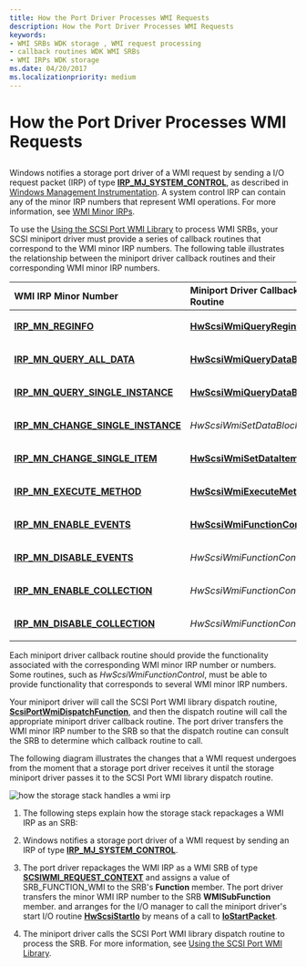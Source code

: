 ```yaml
---
title: How the Port Driver Processes WMI Requests
description: How the Port Driver Processes WMI Requests
keywords:
- WMI SRBs WDK storage , WMI request processing
- callback routines WDK WMI SRBs
- WMI IRPs WDK storage
ms.date: 04/20/2017
ms.localizationpriority: medium
---
```


# How the Port Driver Processes WMI Requests


## <span id="ddk_how_the_port_driver_processes_wmi_requests_kg"></span><span id="DDK_HOW_THE_PORT_DRIVER_PROCESSES_WMI_REQUESTS_KG"></span>


Windows notifies a storage port driver of a WMI request by sending a I/O request packet (IRP) of type [**IRP\_MJ\_SYSTEM\_CONTROL**](../kernel/irp-mj-system-control.md), as described in [Windows Management Instrumentation](../kernel/implementing-wmi.md). A system control IRP can contain any of the minor IRP numbers that represent WMI operations. For more information, see [WMI Minor IRPs](../kernel/wmi-minor-irps.md).

To use the [Using the SCSI Port WMI Library](using-the-scsi-port-wmi-library.md) to process WMI SRBs, your SCSI miniport driver must provide a series of callback routines that correspond to the WMI minor IRP numbers. The following table illustrates the relationship between the miniport driver callback routines and their corresponding WMI minor IRP numbers.

<table>
<colgroup>
<col width="50%" />
<col width="50%" />
</colgroup>
<thead>
<tr class="header">
<th align="left">WMI IRP Minor Number</th>
<th align="left">Miniport Driver Callback Routine</th>
</tr>
</thead>
<tbody>
<tr class="odd">
<td align="left"><p><a href="/windows-hardware/drivers/kernel/irp-mn-reginfo" data-raw-source="[&lt;strong&gt;IRP_MN_REGINFO&lt;/strong&gt;](../kernel/irp-mn-reginfo.md)"><strong>IRP_MN_REGINFO</strong></a></p></td>
<td align="left"><p><a href="/windows-hardware/drivers/ddi/scsiwmi/nc-scsiwmi-pscsiwmi_query_reginfo" data-raw-source="[&lt;strong&gt;HwScsiWmiQueryReginfo&lt;/strong&gt;](/windows-hardware/drivers/ddi/scsiwmi/nc-scsiwmi-pscsiwmi_query_reginfo)"><strong>HwScsiWmiQueryReginfo</strong></a></p></td>
</tr>
<tr class="even">
<td align="left"><p><a href="/windows-hardware/drivers/kernel/irp-mn-query-all-data" data-raw-source="[&lt;strong&gt;IRP_MN_QUERY_ALL_DATA&lt;/strong&gt;](../kernel/irp-mn-query-all-data.md)"><strong>IRP_MN_QUERY_ALL_DATA</strong></a></p></td>
<td align="left"><p><a href="/windows-hardware/drivers/ddi/scsiwmi/nc-scsiwmi-pscsiwmi_query_datablock" data-raw-source="[&lt;strong&gt;HwScsiWmiQueryDataBlock&lt;/strong&gt;](/windows-hardware/drivers/ddi/scsiwmi/nc-scsiwmi-pscsiwmi_query_datablock)"><strong>HwScsiWmiQueryDataBlock</strong></a></p></td>
</tr>
<tr class="odd">
<td align="left"><p><a href="/windows-hardware/drivers/kernel/irp-mn-query-single-instance" data-raw-source="[&lt;strong&gt;IRP_MN_QUERY_SINGLE_INSTANCE&lt;/strong&gt;](../kernel/irp-mn-query-single-instance.md)"><strong>IRP_MN_QUERY_SINGLE_INSTANCE</strong></a></p></td>
<td align="left"><p><a href="/windows-hardware/drivers/ddi/scsiwmi/nc-scsiwmi-pscsiwmi_query_datablock" data-raw-source="[&lt;strong&gt;HwScsiWmiQueryDataBlock&lt;/strong&gt;](/windows-hardware/drivers/ddi/scsiwmi/nc-scsiwmi-pscsiwmi_query_datablock)"><strong>HwScsiWmiQueryDataBlock</strong></a></p></td>
</tr>
<tr class="even">
<td align="left"><p><a href="/windows-hardware/drivers/kernel/irp-mn-change-single-instance" data-raw-source="[&lt;strong&gt;IRP_MN_CHANGE_SINGLE_INSTANCE&lt;/strong&gt;](../kernel/irp-mn-change-single-instance.md)"><strong>IRP_MN_CHANGE_SINGLE_INSTANCE</strong></a></p></td>
<td align="left"><p><em>HwScsiWmiSetDataBlock</em></p></td>
</tr>
<tr class="odd">
<td align="left"><p><a href="/windows-hardware/drivers/kernel/irp-mn-change-single-item" data-raw-source="[&lt;strong&gt;IRP_MN_CHANGE_SINGLE_ITEM&lt;/strong&gt;](../kernel/irp-mn-change-single-item.md)"><strong>IRP_MN_CHANGE_SINGLE_ITEM</strong></a></p></td>
<td align="left"><p><a href="/windows-hardware/drivers/ddi/scsiwmi/nc-scsiwmi-pscsiwmi_set_dataitem" data-raw-source="[&lt;strong&gt;HwScsiWmiSetDataItem&lt;/strong&gt;](/windows-hardware/drivers/ddi/scsiwmi/nc-scsiwmi-pscsiwmi_set_dataitem)"><strong>HwScsiWmiSetDataItem</strong></a></p></td>
</tr>
<tr class="even">
<td align="left"><p><a href="/windows-hardware/drivers/kernel/irp-mn-execute-method" data-raw-source="[&lt;strong&gt;IRP_MN_EXECUTE_METHOD&lt;/strong&gt;](../kernel/irp-mn-execute-method.md)"><strong>IRP_MN_EXECUTE_METHOD</strong></a></p></td>
<td align="left"><p><a href="/windows-hardware/drivers/ddi/scsiwmi/nc-scsiwmi-pscsiwmi_execute_method" data-raw-source="[&lt;strong&gt;HwScsiWmiExecuteMethod&lt;/strong&gt;](/windows-hardware/drivers/ddi/scsiwmi/nc-scsiwmi-pscsiwmi_execute_method)"><strong>HwScsiWmiExecuteMethod</strong></a></p></td>
</tr>
<tr class="odd">
<td align="left"><p><a href="/windows-hardware/drivers/kernel/irp-mn-enable-events" data-raw-source="[&lt;strong&gt;IRP_MN_ENABLE_EVENTS&lt;/strong&gt;](../kernel/irp-mn-enable-events.md)"><strong>IRP_MN_ENABLE_EVENTS</strong></a></p></td>
<td align="left"><p><a href="/windows-hardware/drivers/ddi/scsiwmi/nc-scsiwmi-pscsiwmi_function_control" data-raw-source="[&lt;strong&gt;HwScsiWmiFunctionControl&lt;/strong&gt;](/windows-hardware/drivers/ddi/scsiwmi/nc-scsiwmi-pscsiwmi_function_control)"><strong>HwScsiWmiFunctionControl</strong></a></p></td>
</tr>
<tr class="even">
<td align="left"><p><a href="/windows-hardware/drivers/kernel/irp-mn-disable-events" data-raw-source="[&lt;strong&gt;IRP_MN_DISABLE_EVENTS&lt;/strong&gt;](../kernel/irp-mn-disable-events.md)"><strong>IRP_MN_DISABLE_EVENTS</strong></a></p></td>
<td align="left"><p><em>HwScsiWmiFunctionControl</em></p></td>
</tr>
<tr class="odd">
<td align="left"><p><a href="/windows-hardware/drivers/kernel/irp-mn-enable-collection" data-raw-source="[&lt;strong&gt;IRP_MN_ENABLE_COLLECTION&lt;/strong&gt;](../kernel/irp-mn-enable-collection.md)"><strong>IRP_MN_ENABLE_COLLECTION</strong></a></p></td>
<td align="left"><p><em>HwScsiWmiFunctionControl</em></p></td>
</tr>
<tr class="even">
<td align="left"><p><a href="/windows-hardware/drivers/kernel/irp-mn-disable-collection" data-raw-source="[&lt;strong&gt;IRP_MN_DISABLE_COLLECTION&lt;/strong&gt;](../kernel/irp-mn-disable-collection.md)"><strong>IRP_MN_DISABLE_COLLECTION</strong></a></p></td>
<td align="left"><p><em>HwScsiWmiFunctionControl</em></p></td>
</tr>
</tbody>
</table>

 

Each miniport driver callback routine should provide the functionality associated with the corresponding WMI minor IRP number or numbers. Some routines, such as *HwScsiWmiFunctionControl*, must be able to provide functionality that corresponds to several WMI minor IRP numbers.

Your miniport driver will call the SCSI Port WMI library dispatch routine, [**ScsiPortWmiDispatchFunction**](/windows-hardware/drivers/ddi/scsiwmi/nf-scsiwmi-scsiportwmidispatchfunction), and then the dispatch routine will call the appropriate miniport driver callback routine. The port driver transfers the WMI minor IRP number to the SRB so that the dispatch routine can consult the SRB to determine which callback routine to call.

The following diagram illustrates the changes that a WMI request undergoes from the moment that a storage port driver receives it until the storage miniport driver passes it to the SCSI Port WMI library dispatch routine.

![how the storage stack handles a wmi irp ](images/scsiwmilib.png)

1.  The following steps explain how the storage stack repackages a WMI IRP as an SRB:

2.  Windows notifies a storage port driver of a WMI request by sending an IRP of type [**IRP\_MJ\_SYSTEM\_CONTROL**](../kernel/irp-mj-system-control.md).

3.  The port driver repackages the WMI IRP as a WMI SRB of type [**SCSIWMI\_REQUEST\_CONTEXT**](/windows-hardware/drivers/ddi/scsiwmi/ns-scsiwmi-scsiwmi_request_context) and assigns a value of SRB\_FUNCTION\_WMI to the SRB's **Function** member. The port driver transfers the minor WMI IRP number to the SRB **WMISubFunction** member. and arranges for the I/O manager to call the miniport driver's start I/O routine [**HwScsiStartIo**](/previous-versions/windows/hardware/drivers/ff557323(v=vs.85)) by means of a call to [**IoStartPacket**](/windows-hardware/drivers/ddi/ntifs/nf-ntifs-iostartpacket).

4.  The miniport driver calls the SCSI Port WMI library dispatch routine to process the SRB. For more information, see [Using the SCSI Port WMI Library](using-the-scsi-port-wmi-library.md).

